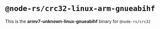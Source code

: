 # `@node-rs/crc32-linux-arm-gnueabihf`

This is the **armv7-unknown-linux-gnueabihf** binary for `@node-rs/crc32`
